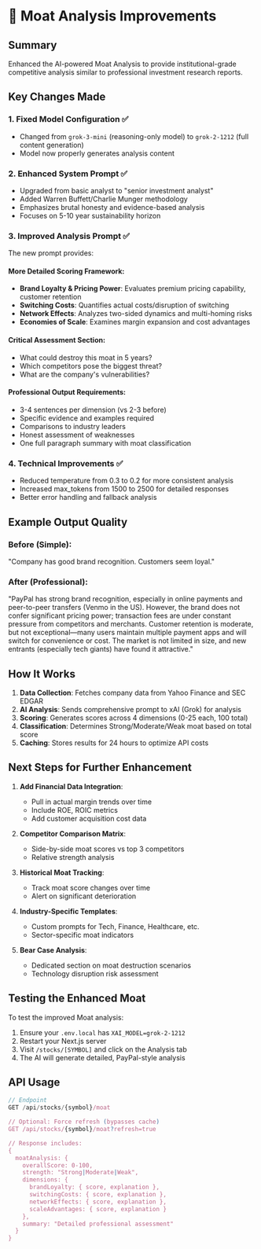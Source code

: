 # 🎯 Moat Analysis Improvements

## Summary
Enhanced the AI-powered Moat Analysis to provide institutional-grade competitive analysis similar to professional investment research reports.

## Key Changes Made

### 1. **Fixed Model Configuration** ✅
- Changed from `grok-3-mini` (reasoning-only model) to `grok-2-1212` (full content generation)
- Model now properly generates analysis content

### 2. **Enhanced System Prompt** ✅
- Upgraded from basic analyst to "senior investment analyst"
- Added Warren Buffett/Charlie Munger methodology
- Emphasizes brutal honesty and evidence-based analysis
- Focuses on 5-10 year sustainability horizon

### 3. **Improved Analysis Prompt** ✅
The new prompt provides:

#### More Detailed Scoring Framework:
- **Brand Loyalty & Pricing Power**: Evaluates premium pricing capability, customer retention
- **Switching Costs**: Quantifies actual costs/disruption of switching
- **Network Effects**: Analyzes two-sided dynamics and multi-homing risks
- **Economies of Scale**: Examines margin expansion and cost advantages

#### Critical Assessment Section:
- What could destroy this moat in 5 years?
- Which competitors pose the biggest threat?
- What are the company's vulnerabilities?

#### Professional Output Requirements:
- 3-4 sentences per dimension (vs 2-3 before)
- Specific evidence and examples required
- Comparisons to industry leaders
- Honest assessment of weaknesses
- One full paragraph summary with moat classification

### 4. **Technical Improvements** ✅
- Reduced temperature from 0.3 to 0.2 for more consistent analysis
- Increased max_tokens from 1500 to 2500 for detailed responses
- Better error handling and fallback analysis

## Example Output Quality

### Before (Simple):
"Company has good brand recognition. Customers seem loyal."

### After (Professional):
"PayPal has strong brand recognition, especially in online payments and peer-to-peer transfers (Venmo in the US). However, the brand does not confer significant pricing power; transaction fees are under constant pressure from competitors and merchants. Customer retention is moderate, but not exceptional—many users maintain multiple payment apps and will switch for convenience or cost. The market is not limited in size, and new entrants (especially tech giants) have found it attractive."

## How It Works

1. **Data Collection**: Fetches company data from Yahoo Finance and SEC EDGAR
2. **AI Analysis**: Sends comprehensive prompt to xAI (Grok) for analysis
3. **Scoring**: Generates scores across 4 dimensions (0-25 each, 100 total)
4. **Classification**: Determines Strong/Moderate/Weak moat based on total score
5. **Caching**: Stores results for 24 hours to optimize API costs

## Next Steps for Further Enhancement

1. **Add Financial Data Integration**:
   - Pull in actual margin trends over time
   - Include ROE, ROIC metrics
   - Add customer acquisition cost data

2. **Competitor Comparison Matrix**:
   - Side-by-side moat scores vs top 3 competitors
   - Relative strength analysis

3. **Historical Moat Tracking**:
   - Track moat score changes over time
   - Alert on significant deterioration

4. **Industry-Specific Templates**:
   - Custom prompts for Tech, Finance, Healthcare, etc.
   - Sector-specific moat indicators

5. **Bear Case Analysis**:
   - Dedicated section on moat destruction scenarios
   - Technology disruption risk assessment

## Testing the Enhanced Moat

To test the improved Moat analysis:

1. Ensure your `.env.local` has `XAI_MODEL=grok-2-1212`
2. Restart your Next.js server
3. Visit `/stocks/[SYMBOL]` and click on the Analysis tab
4. The AI will generate detailed, PayPal-style analysis

## API Usage

```javascript
// Endpoint
GET /api/stocks/{symbol}/moat

// Optional: Force refresh (bypasses cache)
GET /api/stocks/{symbol}/moat?refresh=true

// Response includes:
{
  moatAnalysis: {
    overallScore: 0-100,
    strength: "Strong|Moderate|Weak",
    dimensions: {
      brandLoyalty: { score, explanation },
      switchingCosts: { score, explanation },
      networkEffects: { score, explanation },
      scaleAdvantages: { score, explanation }
    },
    summary: "Detailed professional assessment"
  }
}
```
